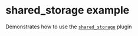 # shared_storage example

Demonstrates how to use  the [`shared_storage`][1] plugin

[1]: https://github.com/sebastianhaberey/shared_storage
